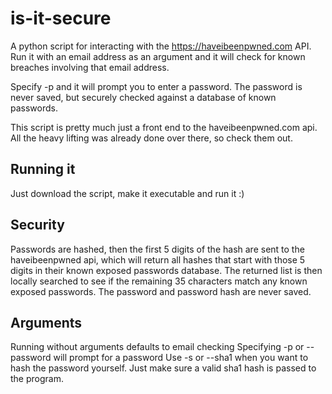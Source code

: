 # is-it-secure

A python script for interacting with the https://haveibeenpwned.com API.
Run it with an email address as an argument and it will check for known breaches involving that email address.

Specify -p and it will prompt you to enter a password. The password is never saved, but securely checked against a database of known passwords. 

This script is pretty much just a front end to the haveibeenpwned.com api. All the heavy lifting was already done over there, so check them out.


## Running it

Just download the script, make it executable and run it :)


## Security

Passwords are hashed, then the first 5 digits of the hash are sent to the haveibeenpwned api, which will return all hashes that start with those 5 digits in their known exposed passwords database. The returned list is then locally searched to see if the remaining 35 characters match any known exposed passwords. The password and password hash are never saved.


## Arguments

Running without arguments defaults to email checking
Specifying -p or --password will prompt for a password
Use -s or --sha1 when you want to hash the password yourself. Just make sure a valid sha1 hash is passed to the program.

